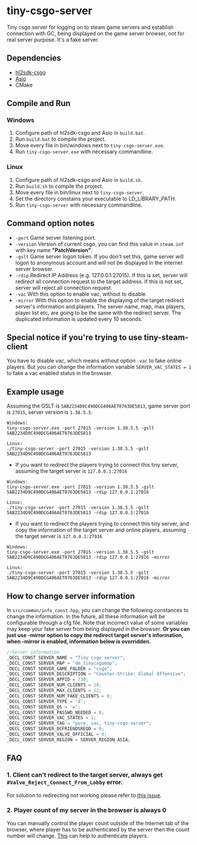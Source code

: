 # tiny-csgo-server
Tiny csgo server for logging on to steam game servers and establish connection with GC, being displayed on the game server browser, not for real server purpose. It's a fake server.

## Dependencies
 - [hl2sdk-csgo](https://github.com/alliedmodders/hl2sdk/tree/csgo)
 - [Asio](https://github.com/chriskohlhoff/asio) 
 - CMake

## Compile and Run 
### Windows
1. Configure path of hl2sdk-csgo and Asio in `build.bat`.
2. Run `build.bat` to compile the project.
3. Move every file in bin/windows next to `tiny-csgo-server.exe`.
4. Run `tiny-csgo-server.exe` with necessary commandline.

### Linux
1. Configure path of hl2sdk-csgo and Asio in `build.sh`.
2. Run `build.sh` to compile the project.
3. Move every file in bin/linux next to `tiny-csgo-server`.
4. Set the directory constains your executable to LD_LIBRARY_PATH.
5. Run `tiny-csgo-server` with necessary commandline.

## Command option notes
- `-port` Game server listening port.
- `-version` Version of current csgo, you can find this value in `steam.inf` with key name **"PatchVersion"**.
- `-gslt` Game server logon token. If you don't set this, game server will logon to anonymous account and will not be displayed in the internet server browser.
- `-rdip` Redirect IP Address (e.g. 127.0.0.1:27015). If this is set, server will redirect all connection request to the target address. If this is not set, server will reject all connection request.
- `-vac` With this option to enable vac, without to disable.
- `-mirror` With this option to enable the displaying of the target redirect server's information and players. The server name, map, max players, player list etc, are going to be the same with the redirect server. The duplicated information is updated every 10 seconds.

## Special notice if you're trying to use tiny-steam-client
You have to disable vac, which means without option `-vac` to fake online players. But you can change the information variable `SERVER_VAC_STATES = 1` to fake a vac enabled status in the browser. 

## Example usage
Assuming the GSLT is `5AB2234D9C490DCG406AET0763DE5813`, game server port is `27015`, server version is `1.38.5.5`.  

```
Windows:
tiny-csgo-server.exe -port 27015 -version 1.38.5.5 -gslt 5AB2234D9C490DCG406AET0763DE5813

Linux:
./tiny-csgo-server -port 27015 -version 1.38.5.5 -gslt 5AB2234D9C490DCG406AET0763DE5813
```

- If you want to redirect the players trying to connect this tiny server, assuming the target server is `127.0.0.1:27016`

```
Windows:
tiny-csgo-server.exe -port 27015 -version 1.38.5.5 -gslt 5AB2234D9C490DCG406AET0763DE5813 -rdip 127.0.0.1:27016

Linux:
./tiny-csgo-server -port 27015 -version 1.38.5.5 -gslt 5AB2234D9C490DCG406AET0763DE5813 -rdip 127.0.0.1:27016
```

- If you want to redirect the players trying to connect this tiny server, and copy the information of the target server and online players, assuming the target server is `127.0.0.1:27016`

```
Windows:
tiny-csgo-server.exe -port 27015 -version 1.38.5.5 -gslt 5AB2234D9C490DCG406AET0763DE5813 -rdip 127.0.0.1:27016 -mirror

Linux:
./tiny-csgo-server -port 27015 -version 1.38.5.5 -gslt 5AB2234D9C490DCG406AET0763DE5813 -rdip 127.0.0.1:27016 -mirror
```

## How to change server information
In `src/common/info_const.hpp`, you can change the following constances to change the information. In the future, all these information will be configurable through a cfg file. Note that incorrect value of some variables may keep your fake server from being displayed in the browser. **Or you can just use -mirror option to copy the redirect target server's information, when -mirror is enabled, information below is overridden.**
```cpp
//Server information
_DECL_CONST SERVER_NAME = "Tiny csgo server";
_DECL_CONST SERVER_MAP = "de_tinycsgomap";
_DECL_CONST SERVER_GAME_FOLDER = "csgo";
_DECL_CONST SERVER_DESCRIPTION = "Counter-Strike: Global Offensive";
_DECL_CONST SERVER_APPID = 730;
_DECL_CONST SERVER_NUM_CLIENTS = 10;
_DECL_CONST SERVER_MAX_CLIENTS = 12;
_DECL_CONST SERVER_NUM_FAKE_CLIENTS = 0;
_DECL_CONST SERVER_TYPE = 'd';
_DECL_CONST SERVER_OS = 'w';
_DECL_CONST SERVER_PASSWD_NEEDED = 0;
_DECL_CONST SERVER_VAC_STATES = 1;
_DECL_CONST SERVER_TAG = "pure, vac, tiny-csgo-server";
_DECL_CONST SERVER_DCFRIENDSREQD = 0;
_DECL_CONST SERVER_VALVE_OFFICIAL = 0;
_DECL_CONST SERVER_REGION = SERVER_REGION_ASIA;
```

## FAQ
### 1. Client can't redirect to the target server, always get `#Valve_Reject_Connect_From_Lobby` error.
For solution to redirecting not working please refer to [this issue](https://github.com/yourmnbbn/tiny-csgo-server/issues/5).

### 2. Player count of my server in the browser is always 0
You can manually control the player count outside of the Internet tab of the browser, where player has to be authenticated by the server then the count number will change. [This](https://github.com/yourmnbbn/tiny-steam-client) can help to authenticate players.
